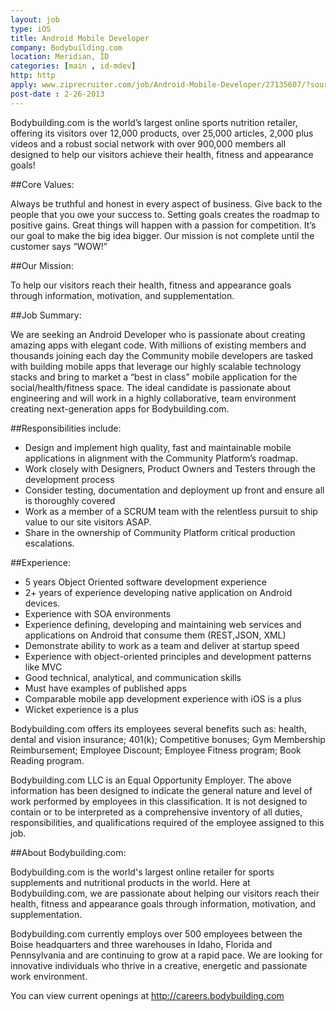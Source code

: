 ```yaml
---
layout: job
type: iOS
title: Android Mobile Developer
company: Bodybuilding.com
location: Meridian, ID
categories: [main , id-mdev]
http: http
apply: www.ziprecruiter.com/job/Android-Mobile-Developer/27135607/?source=feed-indeed
post-date : 2-26-2013
---
```


Bodybuilding.com is the world’s largest online sports nutrition retailer, offering its visitors over 12,000 products, over 25,000 articles, 2,000 plus videos and a robust social network with over 900,000 members all designed to help our visitors achieve their health, fitness and appearance goals!  
 
##Core Values:

Always be truthful and honest in every aspect of business.
Give back to the people that you owe your success to.
Setting goals creates the roadmap to positive gains.
Great things will happen with a passion for competition.
It’s our goal to make the big idea bigger.
Our mission is not complete until the customer says “WOW!”

##Our Mission:

To help our visitors reach their health, fitness and appearance goals through information, motivation, and supplementation.
 
##Job Summary:

We are seeking an Android Developer who is passionate about creating amazing apps with elegant code.  With millions of existing members and thousands joining each day the Community mobile developers are tasked with building mobile apps that leverage our highly scalable technology stacks and bring to market a “best in class” mobile application for the social/health/fitness space. The ideal candidate is passionate about engineering and will work in a highly collaborative, team environment creating next-generation apps for Bodybuilding.com.
 
##Responsibilities include:

* Design and implement high quality, fast and maintainable mobile applications in alignment with the Community Platform’s roadmap.
* Work closely with Designers, Product Owners and Testers through the development process
* Consider testing, documentation and deployment up front and ensure all is thoroughly covered
* Work as a member of a SCRUM team with the relentless pursuit to ship value to our site visitors ASAP.
* Share in the ownership of Community Platform critical production escalations.

 
##Experience:

* 5 years Object Oriented software development experience
* 2+ years of experience developing native application on Android devices.
* Experience with SOA environments 
* Experience defining, developing and maintaining web services and applications on Android that consume them (REST,JSON, XML)
* Demonstrate ability to work as a team and deliver at startup speed
* Experience with object-oriented principles and development patterns like MVC
* Good technical, analytical, and communication skills
* Must have examples of published apps
* Comparable mobile app development experience with iOS is a plus
* Wicket experience is a plus

Bodybuilding.com offers its employees several benefits such as: health, dental and vision insurance; 401(k); Competitive bonuses; Gym Membership Reimbursement; Employee Discount; Employee Fitness program; Book Reading program.  
 
Bodybuilding.com LLC is an Equal Opportunity Employer. The above information has been designed to indicate the general nature and level of work performed by employees in this classification.  It is not designed to contain or to be interpreted as a comprehensive inventory of all duties, responsibilities, and qualifications required of the employee assigned to this job.

##About Bodybuilding.com:

Bodybuilding.com is the world's largest online retailer for sports supplements and nutritional products in the world. Here at Bodybuilding.com, we are passionate about helping our visitors reach their health, fitness and appearance goals through information, motivation, and supplementation.

Bodybuilding.com currently employs over 500 employees between the Boise headquarters and three warehouses in Idaho, Florida and Pennsylvania and are continuing to grow at a rapid pace. We are looking for innovative individuals who thrive in a creative, energetic and passionate work environment.

You can view current openings at <http://careers.bodybuilding.com>
